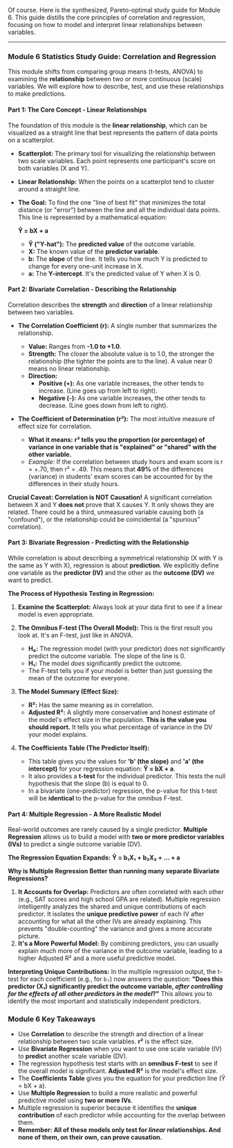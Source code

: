 Of course. Here is the synthesized, Pareto-optimal study guide for Module 6. This guide distills the core principles of correlation and regression, focusing on how to model and interpret linear relationships between variables.

---

### **Module 6 Statistics Study Guide: Correlation and Regression**

This module shifts from comparing group means (t-tests, ANOVA) to examining the **relationship** between two or more continuous (scale) variables. We will explore how to describe, test, and use these relationships to make predictions.

#### **Part 1: The Core Concept - Linear Relationships**

The foundation of this module is the **linear relationship**, which can be visualized as a straight line that best represents the pattern of data points on a scatterplot.

- **Scatterplot:** The primary tool for visualizing the relationship between two scale variables. Each point represents one participant's score on both variables (X and Y).
- **Linear Relationship:** When the points on a scatterplot tend to cluster around a straight line.
- **The Goal:** To find the one "line of best fit" that minimizes the total distance (or "error") between the line and all the individual data points. This line is represented by a mathematical equation:

  **Ŷ = bX + a**

  - **Ŷ ("Y-hat"):** The **predicted value** of the outcome variable.
  - **X:** The known value of the **predictor variable**.
  - **b:** The **slope** of the line. It tells you how much Y is predicted to change for every one-unit increase in X.
  - **a:** The **Y-intercept**. It's the predicted value of Y when X is 0.

#### **Part 2: Bivariate Correlation - Describing the Relationship**

Correlation describes the **strength** and **direction** of a linear relationship between two variables.

- **The Correlation Coefficient (r):** A single number that summarizes the relationship.

  - **Value:** Ranges from **-1.0 to +1.0**.
  - **Strength:** The closer the absolute value is to 1.0, the stronger the relationship (the tighter the points are to the line). A value near 0 means no linear relationship.
  - **Direction:**
    - **Positive (+):** As one variable increases, the other tends to increase. (Line goes up from left to right).
    - **Negative (-):** As one variable increases, the other tends to decrease. (Line goes down from left to right).

- **The Coefficient of Determination (r²):** The most intuitive measure of effect size for correlation.
  - **What it means:** **r² tells you the proportion (or percentage) of variance in one variable that is "explained" or "shared" with the other variable.**
  - _Example:_ If the correlation between study hours and exam score is r = +.70, then r² = .49. This means that **49%** of the differences (variance) in students' exam scores can be accounted for by the differences in their study hours.

**Crucial Caveat: Correlation is NOT Causation!**
A significant correlation between X and Y **does not** prove that X causes Y. It only shows they are related. There could be a third, unmeasured variable causing both (a "confound"), or the relationship could be coincidental (a "spurious" correlation).

#### **Part 3: Bivariate Regression - Predicting with the Relationship**

While correlation is about describing a symmetrical relationship (X with Y is the same as Y with X), regression is about **prediction**. We explicitly define one variable as the **predictor (IV)** and the other as the **outcome (DV)** we want to predict.

**The Process of Hypothesis Testing in Regression:**

1.  **Examine the Scatterplot:** Always look at your data first to see if a linear model is even appropriate.
2.  **The Omnibus F-test (The Overall Model):** This is the first result you look at. It's an F-test, just like in ANOVA.

    - **H₀:** The regression model (with your predictor) does not significantly predict the outcome variable. The slope of the line is 0.
    - **H₁:** The model _does_ significantly predict the outcome.
    - The F-test tells you if your model is better than just guessing the mean of the outcome for everyone.

3.  **The Model Summary (Effect Size):**

    - **R²:** Has the same meaning as in correlation.
    - **Adjusted R²:** A slightly more conservative and honest estimate of the model's effect size in the population. **This is the value you should report.** It tells you what percentage of variance in the DV your model explains.

4.  **The Coefficients Table (The Predictor Itself):**
    - This table gives you the values for **'b' (the slope)** and **'a' (the intercept)** for your regression equation: **Ŷ = bX + a**.
    - It also provides a **t-test** for the individual predictor. This tests the null hypothesis that the slope (b) is equal to 0.
    - In a bivariate (one-predictor) regression, the p-value for this t-test will be **identical** to the p-value for the omnibus F-test.

#### **Part 4: Multiple Regression - A More Realistic Model**

Real-world outcomes are rarely caused by a single predictor. **Multiple Regression** allows us to build a model with **two or more predictor variables (IVs)** to predict a single outcome variable (DV).

**The Regression Equation Expands:**
**Ŷ = b₁X₁ + b₂X₂ + ... + a**

**Why is Multiple Regression Better than running many separate Bivariate Regressions?**

1.  **It Accounts for Overlap:** Predictors are often correlated with each other (e.g., SAT scores and high school GPA are related). Multiple regression intelligently analyzes the shared and unique contributions of each predictor. It isolates the **unique predictive power** of each IV after accounting for what all the other IVs are already explaining. This prevents "double-counting" the variance and gives a more accurate picture.
2.  **It's a More Powerful Model:** By combining predictors, you can usually explain much more of the variance in the outcome variable, leading to a higher Adjusted R² and a more useful predictive model.

**Interpreting Unique Contributions:**
In the multiple regression output, the t-test for each coefficient (e.g., for `b₁`) now answers the question: **"Does this predictor (X₁) significantly predict the outcome variable, _after controlling for the effects of all other predictors in the model_?"** This allows you to identify the most important and statistically independent predictors.

### **Module 6 Key Takeaways**

- Use **Correlation** to describe the strength and direction of a linear relationship between two scale variables. **r²** is the effect size.
- Use **Bivariate Regression** when you want to use one scale variable (IV) to **predict** another scale variable (DV).
- The regression hypothesis test starts with an **omnibus F-test** to see if the overall model is significant. **Adjusted R²** is the model's effect size.
- The **Coefficients Table** gives you the equation for your prediction line (Ŷ = bX + a).
- Use **Multiple Regression** to build a more realistic and powerful predictive model using **two or more IVs**.
- Multiple regression is superior because it identifies the **unique contribution** of each predictor while accounting for the overlap between them.
- **Remember: All of these models only test for _linear_ relationships. And none of them, on their own, can prove causation.**
